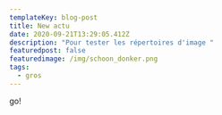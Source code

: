 ```yaml
---
templateKey: blog-post
title: New actu
date: 2020-09-21T13:29:05.412Z
description: "Pour tester les répertoires d'image "
featuredpost: false
featuredimage: /img/schoon_donker.png
tags:
  - gros
---
```

go!